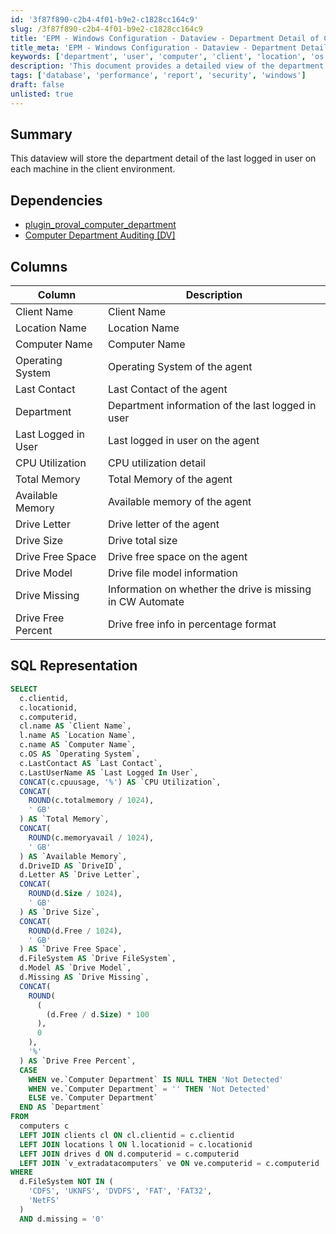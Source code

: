 ```yaml
---
id: '3f87f890-c2b4-4f01-b9e2-c1828cc164c9'
slug: /3f87f890-c2b4-4f01-b9e2-c1828cc164c9
title: 'EPM - Windows Configuration - Dataview - Department Detail of Computer'
title_meta: 'EPM - Windows Configuration - Dataview - Department Detail of Computer'
keywords: ['department', 'user', 'computer', 'client', 'location', 'os', 'memory', 'cpu', 'drive', 'sql']
description: 'This document provides a detailed view of the department information for the last logged in user on each machine within the client environment. It includes dependencies, column descriptions, and an SQL representation to help retrieve the relevant data efficiently.'
tags: ['database', 'performance', 'report', 'security', 'windows']
draft: false
unlisted: true
---
```


## Summary

This dataview will store the department detail of the last logged in user on each machine in the client environment.

## Dependencies

- [plugin_proval_computer_department](/docs/f00a8cb1-b9db-44f6-9037-1fbe29c372b4)
- [Computer Department Auditing [DV]](/docs/f3c63891-aac1-49f9-a05d-552886c5b6da)

## Columns

| Column                | Description                                             |
|----------------------|---------------------------------------------------------|
| Client Name          | Client Name                                            |
| Location Name        | Location Name                                          |
| Computer Name        | Computer Name                                          |
| Operating System     | Operating System of the agent                          |
| Last Contact         | Last Contact of the agent                              |
| Department           | Department information of the last logged in user     |
| Last Logged in User  | Last logged in user on the agent                       |
| CPU Utilization      | CPU utilization detail                                  |
| Total Memory         | Total Memory of the agent                              |
| Available Memory     | Available memory of the agent                          |
| Drive Letter         | Drive letter of the agent                              |
| Drive Size           | Drive total size                                       |
| Drive Free Space     | Drive free space on the agent                          |
| Drive Model          | Drive file model information                            |
| Drive Missing        | Information on whether the drive is missing in CW Automate |
| Drive Free Percent    | Drive free info in percentage format                   |

## SQL Representation

```sql
SELECT 
  c.clientid, 
  c.locationid, 
  c.computerid, 
  cl.name AS `Client Name`, 
  l.name AS `Location Name`, 
  c.name AS `Computer Name`, 
  c.OS AS `Operating System`, 
  c.LastContact AS `Last Contact`, 
  c.LastUserName AS `Last Logged In User`, 
  CONCAT(c.cpuusage, '%') AS `CPU Utilization`, 
  CONCAT(
    ROUND(c.totalmemory / 1024), 
    ' GB'
  ) AS `Total Memory`, 
  CONCAT(
    ROUND(c.memoryavail / 1024), 
    ' GB'
  ) AS `Available Memory`, 
  d.DriveID AS `DriveID`, 
  d.Letter AS `Drive Letter`, 
  CONCAT(
    ROUND(d.Size / 1024), 
    ' GB'
  ) AS `Drive Size`, 
  CONCAT(
    ROUND(d.Free / 1024), 
    ' GB'
  ) AS `Drive Free Space`, 
  d.FileSystem AS `Drive FileSystem`, 
  d.Model AS `Drive Model`, 
  d.Missing AS `Drive Missing`, 
  CONCAT(
    ROUND(
      (
        (d.Free / d.Size) * 100
      ), 
      0
    ), 
    '%'
  ) AS `Drive Free Percent`, 
  CASE 
    WHEN ve.`Computer Department` IS NULL THEN 'Not Detected' 
    WHEN ve.`Computer Department` = '' THEN 'Not Detected' 
    ELSE ve.`Computer Department` 
  END AS `Department` 
FROM 
  computers c 
  LEFT JOIN clients cl ON cl.clientid = c.clientid 
  LEFT JOIN locations l ON l.locationid = c.locationid 
  LEFT JOIN drives d ON d.computerid = c.computerid 
  LEFT JOIN `v_extradatacomputers` ve ON ve.computerid = c.computerid 
WHERE 
  d.FileSystem NOT IN (
    'CDFS', 'UKNFS', 'DVDFS', 'FAT', 'FAT32', 
    'NetFS'
  ) 
  AND d.missing = '0'
```
